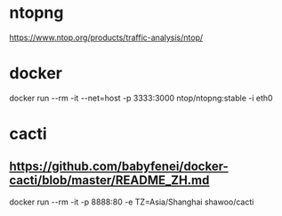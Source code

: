 # ntopng
https://www.ntop.org/products/traffic-analysis/ntop/

# docker
docker run --rm -it --net=host -p 3333:3000 ntop/ntopng:stable -i eth0

# cacti
## https://github.com/babyfenei/docker-cacti/blob/master/README_ZH.md
docker run --rm -it -p 8888:80 -e TZ=Asia/Shanghai shawoo/cacti
